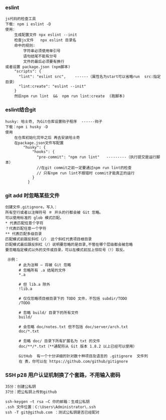 ### eslint
    js代码的检查工具
    下载: npm i eslint -D
    使用:
        生成配置文件 npx eslint --init
        检查js文件   npx eslint 目录名
        命中的规则:
            字符串必须使用单引号
            语句结尾不能有分号
            文件的最后必须要有换行
    或者设置 package.json (npm脚本)
        "scripts": {
          "lint": "eslint src",    ------（属性名为start可以省略run  src:指定目录）
          "lint:create": "eslint --init"
        }
        然后npm run lint  &&  npm run lint:create  (跑脚本)
            
###  eslint结合git
    husky: 哈士奇, 为Git仓库设置钩子程序  ------钩子
    下载：npm i husky -D
    使用
        在仓库初始化完毕之后 再去安装哈士奇
        在package.json文件写配置
            "husky": {
                "hooks": {
                  "pre-commit": "npm run lint"   ---------（执行提交是运行脚本）
                  //在git commit之前一定要通过npm run lint的检查
                  // 只有npm run lint不报错时 commit才能真正的运行
                }
              }           

###   git add 时忽略某些文件
    创建文件.gitignore，写入：
    所有空行或者以注释符号 ＃ 开头的行都会被 Git 忽略。
    可以使用标准的 glob 模式匹配。
    * 代表匹配任意个字符
    ？代表匹配任意一个字符
    ** 代表匹配多级目录
    匹配模式前跟反斜杠（/） 这个斜杠代表项目根目录
    匹配模式最后跟反斜杠（/）说明要忽略的是目录,不管在哪个层级都会被忽略
    要忽略指定模式以外的文件或目录，可以在模式前加上惊叹号（!）取反。

     示例：
          # 此为注释 – 将被 Git 忽略
          # 忽略所有 .a 结尾的文件
          *.a

          # 但 lib.a 除外
          !lib.a

          # 仅仅忽略项目根目录下的 TODO 文件，不包括 subdir/TODO
          /TODO

          # 忽略 build/ 目录下的所有文件
          build/

          # 会忽略 doc/notes.txt 但不包括 doc/server/arch.txt
          doc/*.txt

          # 忽略 doc/ 目录下所有扩展名为 txt 的文件
          doc/**/*.txt（**通配符从 Git 版本 1.8.2 以上已经可以使用）

          GitHub  有一个十分详细的针对数十种项目及语言的 .gitignore  文件列
          在 表，你可以在 https://github.com/github/gitignore  

### SSH     p28       用户认证机制换了个套路，不用输入密码
    35分：创建公私钥
    37分：把公私钥上传到github

    ssh-keygen –t rsa –C 你的邮箱：生成公私钥
    .ssh 文件位置：C:\Users\Administrator\.ssh
    ssh -T git@github.com ：测试公私钥是否已经配对
